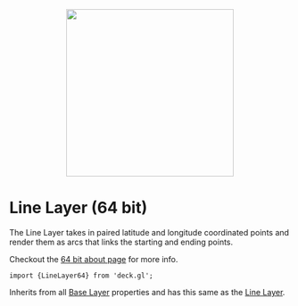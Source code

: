 <div align="center">
  <img height="300" src="https://github.com/uber/deck.gl/raw/dev/demo/src/static/images/demo-thumb-line.jpg" />
</div>

# Line Layer (64 bit)

The Line Layer takes in paired latitude and longitude coordinated points and
render them as arcs that links the starting and ending points.

Checkout the [64 bit about page](/docs/64-bits.md) for more info.

    import {LineLayer64} from 'deck.gl';

Inherits from all [Base Layer](/docs/layers/base-layer.md) properties and has
this same as the [Line Layer](/docs/layers/line-layer.md).
